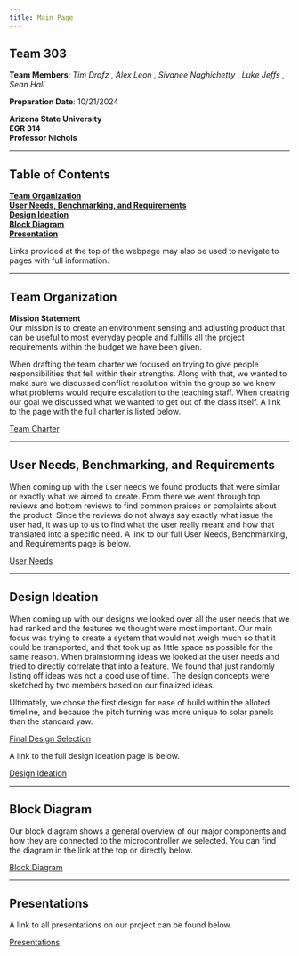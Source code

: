 ```yaml
---
title: Main Page
---
```


## Team 303

**Team Members**: _Tim Drafz_ , _Alex Leon_ , _Sivanee Naghichetty_ , _Luke Jeffs_ , _Sean Hall_

**Preparation Date**: 10/21/2024

**Arizona State University** <br />
**EGR 314** <br />
**Professor Nichols**

---

## Table of Contents

[**Team Organization**](#organization) <br />
[**User Needs, Benchmarking, and Requirements**](#user) <br />
[**Design Ideation**](#ideation) <br />
[**Block Diagram**](#block) <br />
[**Presentation**](#presentation) <br />

Links provided at the top of the webpage may also be used to navigate to pages with full information.

---

## Team Organization <a name="organization"></a>

**Mission Statement** <br />
Our mission is to create an environment sensing and adjusting product that can be useful to most everyday people and fulfills all the project requirements within the budget we have been given.

When drafting the team charter we focused on trying to give people responsibilities that fell within their strengths. Along with that, we wanted to make sure we discussed conflict resolution within the group so we knew what problems would require escalation to the teaching staff. When creating our goal we discussed what we wanted to get out of the class itself. A link to the page with the full charter is listed below.

[Team Charter](Charter.md)

---

## User Needs, Benchmarking, and Requirements <a name="user"></a>

When coming up with the user needs we found products that were similar or exactly what we aimed to create. From there we went through top reviews and bottom reviews to find common praises or complaints about the product. Since the reviews do not always say exactly what issue the user had, it was up to us to find what the user really meant and how that translated into a specific need. A link to our full User Needs, Benchmarking, and Requirements page is below.

[User Needs](UserNeeds.md)

---

## Design Ideation <a name="ideation"></a>

When coming up with our designs we looked over all the user needs that we had ranked and the features we thought were most important. Our main focus was trying to create a system that would not weigh much so that it could be transported, and that took up as little space as possible for the same reason. When brainstorming ideas we looked at the user needs and tried to directly correlate that into a feature. We found that just randomly listing off ideas was not a good use of time. The design concepts were sketched by two members based on our finalized ideas. 

Ultimately, we chose the first design for ease of build within the alloted timeline, and because the pitch turning was more unique to solar panels than the standard yaw. 

[Final Design Selection](/images/Design1.png)

A link to the full design ideation page is below.

[Design Ideation](Ideation.md)

---

## Block Diagram <a name="block"></a>

Our block diagram shows a general overview of our major components and how they are connected to the microcontroller we selected. You can find the diagram in the link at the top or directly below.

[Block Diagram](Block.md)

---

## Presentations <a name="presentation"></a>

A link to all presentations on our project can be found below.

[Presentations](Presentation.md)
